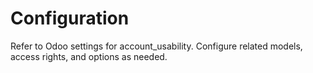 # Configuration

Refer to Odoo settings for account_usability. Configure related models, access rights, and options as needed.
